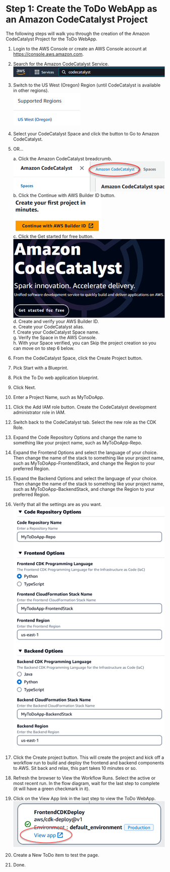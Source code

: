 # Step 1: Create the ToDo WebApp as an Amazon CodeCatalyst Project
The following steps will walk you through the creation of the Amazon CodeCatalyst Project for the ToDo WebApp.
 1. Login to the AWS Console or create an AWS Console account at https://console.aws.amazon.com.
 2. Search for the Amazon CodeCatalyst Service.  
 ![Search for CodeCatalyst](./images/image.png)  
 3. Switch to the US West (Oregon) Region (until CodeCatalyst is available in other regions).  
 ![Region Selection](./images/image-1.png)  
 4. Select your CodeCatalyst Space and click the button to Go to Amazon CodeCatalyst.  
 5. OR... 

    a. Click the Amazon CodeCatalyst breadcrumb.  
    ![Select the Breadcrumb](./images/image-2.png)  
    b. Click the Continue with AWS Builder ID button.  
    ![Continue with AWS Builder ID](./images/image-3.png)  
    c. Click the Get started for free button.  
    ![Get started for free](./images/image-4.png)  
    d. Create and verify your AWS Builder ID.  
    e. Create your CodeCatalyst alias.  
    f. Create your CodeCatalyst Space name.  
    g. Verify the Space in the AWS Console.  
    h. With your Space verified, you can Skip the project creation so you can move on to step 6 below.  
 6. From the CodeCatalyst Space, click the Create Project button.
 7. Pick Start with a Blueprint.
 8. Pick the To Do web application blueprint.
 9. Click Next.
 10. Enter a Project Name, such as MyToDoApp.
 11. Click the Add IAM role button. Create the CodeCatalyst development administrator role in IAM. 
 12. Switch back to the CodeCatalyst tab. Select the new role as the CDK Role.
 13. Expand the Code Repository Options and change the name to something like your project name, such as MyToDoApp-Repo.
 14. Expand the Frontend Options and select the language of your choice. Then change the name of the stack to something like your project name, such as MyToDoApp-FrontendStack, and change the Region to your preferred Region.
 15. Expand the Backend Options and select the language of your choice. Then change the name of the stack to something like your project name, such as MyToDoApp-BackendStack, and change the Region to your preferred Region.
 16. Verify that all the settings are as you want.
 ![Verify the Project Settings](./images/image-5.png)  
 17. Click the Create project button. This will create the project and kick off a workflow run to build and deploy the frontend and backend components to AWS. Sit back and relax, this part takes 10 minutes or so.
 18. Refresh the browser to View the Workflow Runs. Select the active or most recent run. In the flow diagram, wait for the last step to complete (it will have a green checkmark in it). 
 19. Click on the View App link in the last step to view the ToDo WebApp.
 ![The View App Link](./images/image-6.png)  
 20. Create a New ToDo item to test the page.
 21. Done.
